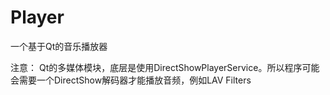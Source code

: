 # Player
一个基于Qt的音乐播放器

注意：
Qt的多媒体模块，底层是使用DirectShowPlayerService。所以程序可能会需要一个DirectShow解码器才能播放音频，例如LAV Filters